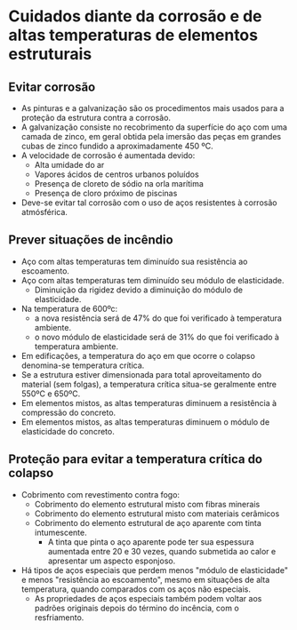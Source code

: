 # Cuidados diante da corrosão e de altas temperaturas de elementos estruturais

## Evitar corrosão
- As pinturas e a galvanização são os procedimentos mais usados para a proteção da estrutura contra a corrosão.
- A galvanização consiste no recobrimento da superfície do aço com uma camada de zinco, em geral obtida pela imersão das peças em grandes cubas de zinco fundido a aproximadamente 450 ºC.
- A velocidade de corrosão é aumentada devido:
    - Alta umidade do ar
    - Vapores ácidos de centros urbanos poluídos
    - Presença de cloreto de sódio na orla marítima
    - Presença de cloro próximo de piscinas
- Deve-se evitar tal corrosão com o uso de aços resistentes à corrosão atmósférica.

## Prever situações de incêndio
- Aço com altas temperaturas tem diminuído sua resistência ao escoamento.
- Aço com altas temperaturas tem diminuído seu módulo de elasticidade.
    - Diminuição da rigidez devido a diminuição do módulo de elasticidade.
- Na temperatura de 600ºc:
    - a nova resistência será de 47% do que foi verificado à temperatura ambiente.
    - o novo módulo de elasticidade será de 31% do que foi verificado à temperatura ambiente.
- Em edificações, a temperatura do aço em que ocorre o colapso denomina-se temperatura crítica.
- Se a estrutura estiver dimensionada para total aproveitamento do material (sem folgas), a temperatura crítica situa-se geralmente entre 550ºC e 650ºC.
- Em elementos mistos, as altas temperaturas diminuem a resistência à compressão do concreto.
- Em elementos mistos, as altas temperaturas diminuem o módulo de elasticidade do concreto.


## Proteção para evitar a temperatura crítica do colapso
- Cobrimento com revestimento contra fogo:
    - Cobrimento do elemento estrutural misto com fibras minerais
    - Cobrimento do elemento estrutural misto com materiais cerâmicos
    - Cobrimento do elemento estrutural de aço aparente com tinta intumescente.
        - A tinta que pinta o aço aparente pode ter sua espessura aumentada entre 20 e 30 vezes, quando submetida ao calor e apresentar um aspecto esponjoso.
- Há tipos de aços especiais que perdem menos "módulo de elasticidade" e menos "resistência ao escoamento", mesmo em situações de alta temperatura, quando comparados com os aços não especiais.
    - As propriedades de aços especiais também podem voltar aos padrões originais depois do término do incência, com o resfriamento.
